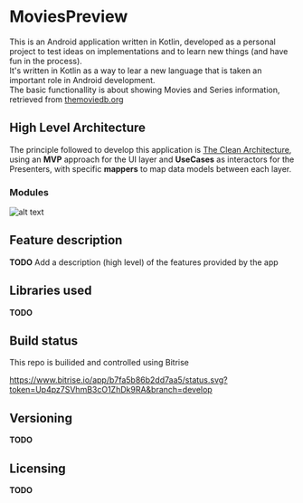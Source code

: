 # MoviesPreview

This is an Android application written in Kotlin, developed as a personal project to test ideas on implementations 
and to learn new things (and have fun in the process).</br>
It's written in Kotlin as a way to lear a new language that is taken an important role in Android development.</br>
The basic functionallity is about showing Movies and Series information, retrieved from [themoviedb.org](https://www.themoviedb.org/)

## High Level Architecture

The principle followed to develop this application is [The Clean Architecture](https://8thlight.com/blog/uncle-bob/2012/08/13/the-clean-architecture.html),
using an <b>MVP</b> approach for the UI layer and <b>UseCases</b> as interactors for the Presenters, with specific <b>mappers</b>
to map data models between each layer.

### Modules
![alt text](https://github.com/perettijuan/moviespreview_kotlin/blob/develop/art/ModuleArchitecture.png)


## Feature description

<b>TODO</b> Add a description (high level) of the features provided by the app

## Libraries used

<b>TODO</b>

## Build status
This repo is builided and controlled using Bitrise

https://www.bitrise.io/app/b7fa5b86b2dd7aa5/status.svg?token=Up4pz7SVhmB3cO1ZhDk9RA&branch=develop

## Versioning

<b>TODO</b>

## Licensing

<b>TODO</b>
